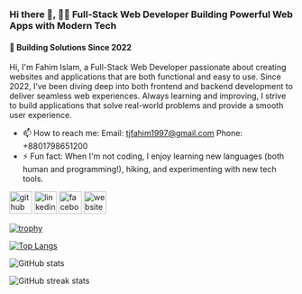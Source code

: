 ### Hi there 👋, 👨‍💻 Full-Stack Web Developer Building Powerful Web Apps with Modern Tech
#### 🚀 Building Solutions Since 2022
Hi, I'm Fahim Islam, a Full-Stack Web Developer passionate about creating websites and applications that are both functional and easy to use. Since 2022, I’ve been diving deep into both frontend and backend development to deliver seamless web experiences.
Always learning and improving, I strive to build applications that solve real-world problems and provide a smooth user experience.



- 📫 How to reach me: Email: tjfahim1997@gmail.com Phone: +8801798651200 
- ⚡ Fun fact: When I'm not coding, I enjoy learning new languages (both human and programming!), hiking, and experimenting with new tech tools. 


[<img src='https://cdn.jsdelivr.net/npm/simple-icons@3.0.1/icons/github.svg' alt='github' height='40'>](https://github.com/tjfahim)  [<img src='https://cdn.jsdelivr.net/npm/simple-icons@3.0.1/icons/linkedin.svg' alt='linkedin' height='40'>](https://www.linkedin.com/in/pyfahim/)  [<img src='https://cdn.jsdelivr.net/npm/simple-icons@3.0.1/icons/facebook.svg' alt='facebook' height='40'>](https://www.facebook.com/pyfahim)  [<img src='https://cdn.jsdelivr.net/npm/simple-icons@3.0.1/icons/icloud.svg' alt='website' height='40'>](https://labfusionbd.com/)  

[![trophy](https://github-profile-trophy.vercel.app/?username=tjfahim)](https://github.com/ryo-ma/github-profile-trophy)

[![Top Langs](https://github-readme-stats.vercel.app/api/top-langs/?username=tjfahim)](https://github.com/anuraghazra/github-readme-stats)

![GitHub stats](https://github-readme-stats.vercel.app/api?username=tjfahim&show_icons=true&count_private=true)  

![GitHub streak stats](https://streak-stats.demolab.com/?user=tjfahim)  

